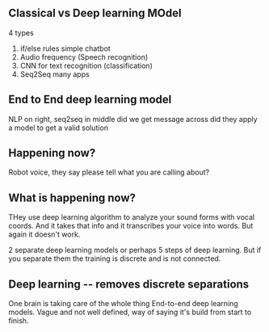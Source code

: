 ## Classical vs Deep learning MOdel

4 types
1. if/else rules simple chatbot
2. Audio frequency (Speech recognition)
3. CNN for text recognition (classification)
4. Seq2Seq many apps

## End to End deep learning model
NLP on right, seq2seq in middle
did we get message across
did they apply a model to get a valid solution

## Happening now?
Robot voice, they say please tell what you are calling about?

## What is happening now?
THey use deep learning algorithm to analyze your sound forms with vocal coords. And it takes that info and it transcribes your voice into words. But again it doesn't work.

2 separate deep learning models or perhaps 5 steps of deep learning. But if you separate them the training is discrete and is not connected.

## Deep learning -- removes discrete separations
One brain is taking care of the whole thing
End-to-end deep learning models. Vague and not well defined, way of saying it's build from start to finish.



